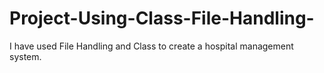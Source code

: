 # Project-Using-Class-File-Handling-
I have used File Handling and Class to create a hospital management system.
